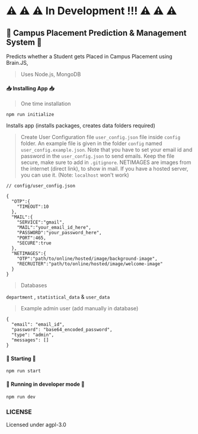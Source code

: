 # ⚠ ⚠ ⚠ In Development !!! ⚠ ⚠ ⚠

## 🏫 Campus Placement Prediction &amp; Management System 🏫
Predicts whether a Student gets Placed in Campus Placement using Brain.JS,

> Uses Node.js, MongoDB

#### 📥 Installing App 📥

> One time installation

`npm run initialize`

Installs app (installs packages, creates data folders required)

> Create User Configuration file `user_config.json` file inside `config` folder. An example file is given in the folder `config` named `user_config.example.json`. Note that you have to set your email id and password in the `user_config.json` to send emails. Keep the file secure, make sure to add in `.gitignore`. NETIMAGES are images from the internet (direct link), to show in mail. If you have a hosted server, you can use it. (Note: `localhost` won't work)

```
// config/user_config.json

{
  "OTP":{
    "TIMEOUT":10
  },
  "MAIL":{
    "SERVICE":"gmail",
    "MAIL":"your_email_id_here",
    "PASSWORD":"your_password_here",
    "PORT":465,
    "SECURE":true
  },
  "NETIMAGES":{
    "OTP":"path/to/online/hosted/image/background-image",
    "RECRUITER":"path/to/online/hosted/image/welcome-image"
  }
}
```

> Databases

`department` ,  `statistical_data` &amp; `user_data`


> Example admin user (add manually in database)

```
{
  "email": "email_id",
  "password": "base64_encoded_password",
  "type": "admin",
  "messages": []
}
```

#### 🏃 Starting 🏃

`npm run start`

#### 🚀 Running in developer mode 🚀

`npm run dev`

### LICENSE

Licensed under agpl-3.0
